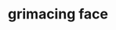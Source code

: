 ---
layout: smileys&emotion
title: grimacing face
emoji: grimacing_face
permalink: 😬.html
image: assets/img/3moji/grimacing_face.png
---